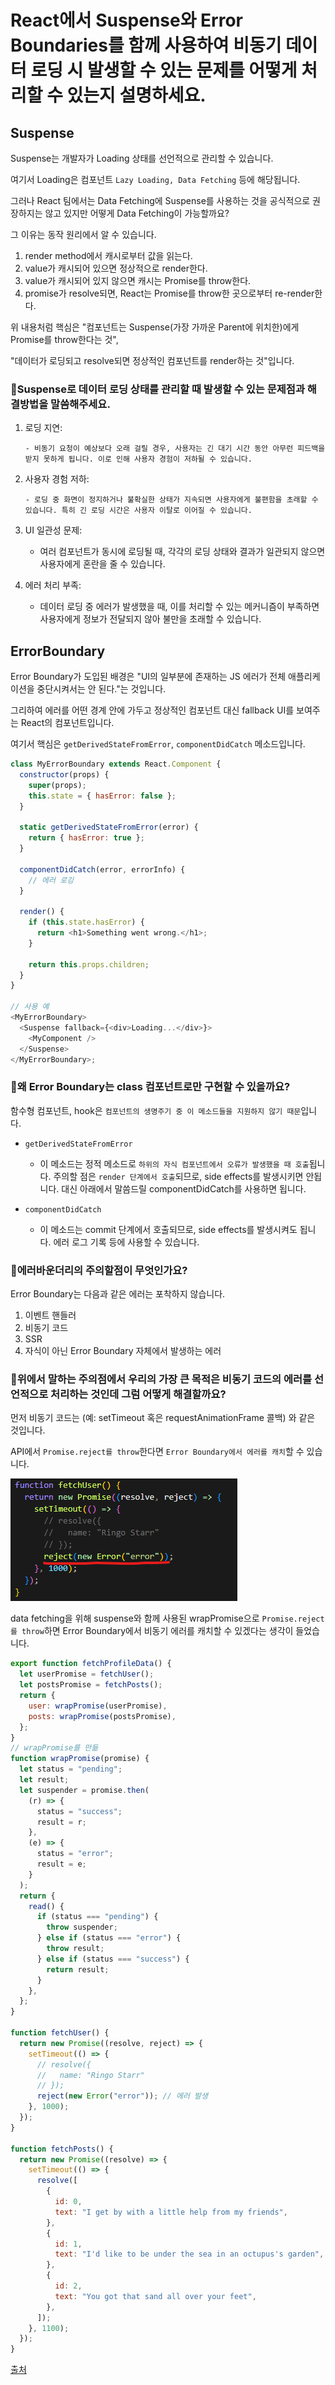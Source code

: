 # React에서 Suspense와 Error Boundaries를 함께 사용하여 비동기 데이터 로딩 시 발생할 수 있는 문제를 어떻게 처리할 수 있는지 설명하세요.

## Suspense

Suspense는 개발자가 Loading 상태를 선언적으로 관리할 수 있습니다.

여기서 Loading은 컴포넌트 `Lazy Loading, Data Fetching` 등에 해당됩니다.

그러나 React 팀에서는 Data Fetching에 Suspense를 사용하는 것을 공식적으로 권장하지는 않고 있지만 어떻게 Data Fetching이 가능할까요?

그 이유는 동작 원리에서 알 수 있습니다.

1. render method에서 캐시로부터 값을 읽는다.
2. value가 캐시되어 있으면 정상적으로 render한다.
3. value가 캐시되어 있지 않으면 캐시는 Promise를 throw한다.
4. promise가 resolve되면, React는 Promise를 throw한 곳으로부터 re-render한다.

위 내용처럼 핵심은 "컴포넌트는 Suspense(가장 가까운 Parent에 위치한)에게 Promise를 throw한다는 것",

"데이터가 로딩되고 resolve되면 정상적인 컴포넌트를 render하는 것"입니다.

### 🤔Suspense로 데이터 로딩 상태를 관리할 때 발생할 수 있는 문제점과 해결방법을 말씀해주세요.

1.  로딩 지연:

        - 비동기 요청이 예상보다 오래 걸릴 경우, 사용자는 긴 대기 시간 동안 아무런 피드백을 받지 못하게 됩니다. 이로 인해 사용자 경험이 저하될 수 있습니다.

2.  사용자 경험 저하:

        - 로딩 중 화면이 정지하거나 불확실한 상태가 지속되면 사용자에게 불편함을 초래할 수 있습니다. 특히 긴 로딩 시간은 사용자 이탈로 이어질 수 있습니다.

3.  UI 일관성 문제:

    - 여러 컴포넌트가 동시에 로딩될 때, 각각의 로딩 상태와 결과가 일관되지 않으면 사용자에게 혼란을 줄 수 있습니다.

4.  에러 처리 부족:

    - 데이터 로딩 중 에러가 발생했을 때, 이를 처리할 수 있는 메커니즘이 부족하면 사용자에게 정보가 전달되지 않아 불만을 초래할 수 있습니다.

## ErrorBoundary

Error Boundary가 도입된 배경은 "UI의 일부분에 존재하는 JS 에러가 전체 애플리케이션을 중단시켜서는 안 된다."는 것입니다.

그리하여 에러를 어떤 경계 안에 가두고 정상적인 컴포넌트 대신 fallback UI를 보여주는 React의 컴포넌트입니다.

여기서 핵심은 `getDerivedStateFromError`, `componentDidCatch` 메소드입니다.

```js
class MyErrorBoundary extends React.Component {
  constructor(props) {
    super(props);
    this.state = { hasError: false };
  }

  static getDerivedStateFromError(error) {
    return { hasError: true };
  }

  componentDidCatch(error, errorInfo) {
    // 에러 로깅
  }

  render() {
    if (this.state.hasError) {
      return <h1>Something went wrong.</h1>;
    }

    return this.props.children;
  }
}

// 사용 예
<MyErrorBoundary>
  <Suspense fallback={<div>Loading...</div>}>
    <MyComponent />
  </Suspense>
</MyErrorBoundary>;
```

### 🤔왜 Error Boundary는 class 컴포넌트로만 구현할 수 있을까요?

함수형 컴포넌트, hook은 `컴포넌트의 생명주기 중 이 메소드들을 지원하지 않기 때문`입니다.

- `getDerivedStateFromError`

  - 이 메소드는 정적 메소드로 `하위의 자식 컴포넌트에서 오류가 발생했을 때 호출`됩니다. 주의할 점은 `render 단계에서 호출`되므로, side effects를 발생시키면 안됩니다. 대신 아래에서 말씀드릴 componentDidCatch를 사용하면 됩니다.

- `componentDidCatch`
  - 이 메소드는 commit 단계에서 호출되므로, side effects를 발생시켜도 됩니다. 에러 로그 기록 등에 사용할 수 있습니다.

### 🤔에러바운더리의 주의할점이 무엇인가요?

Error Boundary는 다음과 같은 에러는 포착하지 않습니다.

1. 이벤트 핸들러
2. 비동기 코드
3. SSR
4. 자식이 아닌 Error Boundary 자체에서 발생하는 에러

### 🤔위에서 말하는 주의점에서 우리의 가장 큰 목적은 비동기 코드의 에러를 선언적으로 처리하는 것인데 그럼 어떻게 해결할까요?

먼저 비동기 코드는 (예: setTimeout 혹은 requestAnimationFrame 콜백) 와 같은 것입니다.

API에서 `Promise.reject를 throw`한다면 `Error Boundary에서 에러를 캐치`할 수 있습니다.

![alt text](image-2.png)

data fetching을 위해 suspense와 함께 사용된 wrapPromise으로 `Promise.reject를 throw`하면 Error Boundary에서 비동기 에러를 캐치할 수 있겠다는 생각이 들었습니다.

```js
export function fetchProfileData() {
  let userPromise = fetchUser();
  let postsPromise = fetchPosts();
  return {
    user: wrapPromise(userPromise),
    posts: wrapPromise(postsPromise),
  };
}
// wrapPromise를 만듦
function wrapPromise(promise) {
  let status = "pending";
  let result;
  let suspender = promise.then(
    (r) => {
      status = "success";
      result = r;
    },
    (e) => {
      status = "error";
      result = e;
    }
  );
  return {
    read() {
      if (status === "pending") {
        throw suspender;
      } else if (status === "error") {
        throw result;
      } else if (status === "success") {
        return result;
      }
    },
  };
}

function fetchUser() {
  return new Promise((resolve, reject) => {
    setTimeout(() => {
      // resolve({
      //   name: "Ringo Starr"
      // });
      reject(new Error("error")); // 에러 발생
    }, 1000);
  });
}

function fetchPosts() {
  return new Promise((resolve) => {
    setTimeout(() => {
      resolve([
        {
          id: 0,
          text: "I get by with a little help from my friends",
        },
        {
          id: 1,
          text: "I'd like to be under the sea in an octupus's garden",
        },
        {
          id: 2,
          text: "You got that sand all over your feet",
        },
      ]);
    }, 1100);
  });
}
```

[출처](https://velog.io/@kingyong9169/react-declarative-error-loading-handling)
